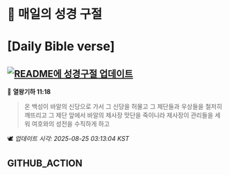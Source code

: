 # 🙏 매일의 성경 구절
# [Daily Bible verse]
## [![README에 성경구절 업데이트](https://github.com/DONGSUKA/first_test/actions/workflows/update-readme-bible.yml/badge.svg)](https://github.com/DONGSUKA/first_test/actions/workflows/update-readme-bible.yml)
<!-- START_BIBLE_VERSE -->
📖 **열왕기하 11:18**
> 온 백성이 바알의 신당으로 가서 그 신당을 허물고 그 제단들과 우상들을 철저히 깨뜨리고 그 제단 앞에서 바알의 제사장 맛단을 죽이니라 제사장이 관리들을 세워 여호와의 성전을 수직하게 하고

🕊️ _업데이트 시각: 2025-08-25 03:13:04 KST_
  <!-- END_BIBLE_VERSE -->
## GITHUB_ACTION
